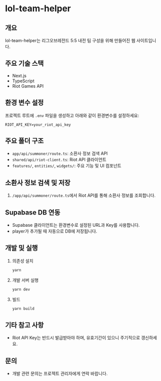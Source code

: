 # lol-team-helper

## 개요

lol-team-helper는 리그오브레전드 5:5 내전 팀 구성을 위해 만들어진 웹 사이트입니다.

## 주요 기술 스택

- Next.js
- TypeScript
- Riot Games API

## 환경 변수 설정

프로젝트 루트에 `.env` 파일을 생성하고 아래와 같이 환경변수를 설정하세요:

```
RIOT_API_KEY=your_riot_api_key
```

## 주요 폴더 구조

- `app/api/summoner/route.ts`: 소환사 정보 검색 API
- `shared/api/riot-client.ts`: Riot API 클라이언트
- `features/`, `entities/`, `widgets/`: 주요 기능 및 UI 컴포넌트

## 소환사 정보 검색 및 저장

1. `/app/api/summoner/route.ts`에서 Riot API를 통해 소환사 정보를 조회합니다.

## Supabase DB 연동

- Supabase 클라이언트는 환경변수로 설정된 URL과 Key를 사용합니다.
- player가 추가될 때 자동으로 DB에 저장됩니다.

## 개발 및 실행

1. 의존성 설치
   ```sh
   yarn
   ```
2. 개발 서버 실행
   ```sh
   yarn dev
   ```
3. 빌드
   ```sh
   yarn build
   ```

## 기타 참고 사항

- Riot API Key는 반드시 발급받아야 하며, 유효기간이 있으니 주기적으로 갱신하세요.

## 문의

- 개발 관련 문의는 프로젝트 관리자에게 연락 바랍니다.
